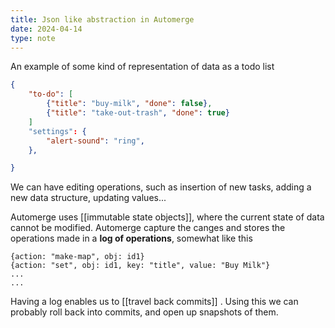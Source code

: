 ```yaml
---
title: Json like abstraction in Automerge
date: 2024-04-14
type: note
---
```


An example of some kind of representation of data as a todo list

```json
{ 
    "to-do": [
        {"title": "buy-milk", "done": false},
        {"title": "take-out-trash", "done": true}
    ]
    "settings": {
        "alert-sound": "ring",
    },

}
```

We can have editing operations, such as insertion of new tasks, adding a new data structure, updating values...

Automerge uses [[immutable state objects]], where the current state of data cannot be modified. Automerge capture the canges and stores the operations made in a **log of operations**, somewhat like this

```text
{action: "make-map", obj: id1}
{action: "set", obj: id1, key: "title", value: "Buy Milk"}
...
...
```

Having a log enables us to [[travel back commits]] . Using this we can probably roll back into commits, and open up snapshots of them.